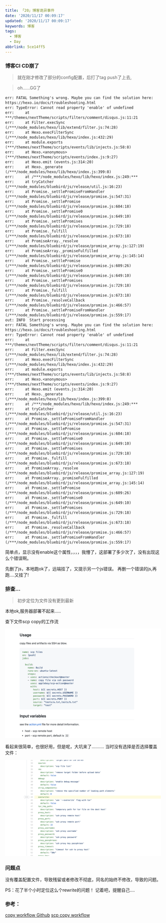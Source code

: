 ```yaml
---
title: 「20」博客诡异事件
date: '2020/11/17 00:09:17'
updated: '2020/11/17 00:09:17'
keywords: 博客
tags:
  - 博客
  - Day
abbrlink: 5ce14ff5
---
```




### 博客CI CD崩了
>就在刚才修改了部分的config配置，后打了tag push了上去,

>oh......GG了
<!--more-->

```
err: FATAL Something's wrong. Maybe you can find the solution here: https://hexo.io/docs/troubleshooting.html
err: TypeError: Cannot read property 'enable' of undefined
err:     at ***/themes/nextTheme/scripts/filters/comment/disqus.js:11:21
err:     at Filter.execSync (/***/node_modules/hexo/lib/extend/filter.js:74:28)
err:     at Hexo.execFilterSync (/***/node_modules/hexo/lib/hexo/index.js:432:29)
err:     at module.exports (***/themes/nextTheme/scripts/events/lib/injects.js:58:8)
err:     at Hexo.<anonymous> (***/themes/nextTheme/scripts/events/index.js:9:27)
err:     at Hexo.emit (events.js:314:20)
err:     at Hexo._generate (/***/node_modules/hexo/lib/hexo/index.js:399:8)
err:     at /***/node_modules/hexo/lib/hexo/index.js:249:***
err:     at tryCatcher (/***/node_modules/bluebird/js/release/util.js:16:23)
err:     at Promise._settlePromiseFromHandler (/***/node_modules/bluebird/js/release/promise.js:547:31)
err:     at Promise._settlePromise (/***/node_modules/bluebird/js/release/promise.js:604:18)
err:     at Promise._settlePromise0 (/***/node_modules/bluebird/js/release/promise.js:649:10)
err:     at Promise._settlePromises (/***/node_modules/bluebird/js/release/promise.js:729:18)
err:     at Promise._fulfill (/***/node_modules/bluebird/js/release/promise.js:673:18)
err:     at PromiseArray._resolve (/***/node_modules/bluebird/js/release/promise_array.js:127:19)
err:     at PromiseArray._promiseFulfilled (/***/node_modules/bluebird/js/release/promise_array.js:145:14)
err:     at Promise._settlePromise (/***/node_modules/bluebird/js/release/promise.js:609:26)
err:     at Promise._settlePromise0 (/***/node_modules/bluebird/js/release/promise.js:649:10)
err:     at Promise._settlePromises (/***/node_modules/bluebird/js/release/promise.js:729:18)
err:     at Promise._fulfill (/***/node_modules/bluebird/js/release/promise.js:673:18)
err:     at Promise._resolveCallback (/***/node_modules/bluebird/js/release/promise.js:466:57)
err:     at Promise._settlePromiseFromHandler (/***/node_modules/bluebird/js/release/promise.js:559:17)
out: INFO  Start processing
err: FATAL Something's wrong. Maybe you can find the solution here: https://hexo.io/docs/troubleshooting.html
err: TypeError: Cannot read property 'enable' of undefined
err:     at ***/themes/nextTheme/scripts/filters/comment/disqus.js:11:21
err:     at Filter.execSync (/***/node_modules/hexo/lib/extend/filter.js:74:28)
err:     at Hexo.execFilterSync (/***/node_modules/hexo/lib/hexo/index.js:432:29)
err:     at module.exports (***/themes/nextTheme/scripts/events/lib/injects.js:58:8)
err:     at Hexo.<anonymous> (***/themes/nextTheme/scripts/events/index.js:9:27)
err:     at Hexo.emit (events.js:314:20)
err:     at Hexo._generate (/***/node_modules/hexo/lib/hexo/index.js:399:8)
err:     at /***/node_modules/hexo/lib/hexo/index.js:249:***
err:     at tryCatcher (/***/node_modules/bluebird/js/release/util.js:16:23)
err:     at Promise._settlePromiseFromHandler (/***/node_modules/bluebird/js/release/promise.js:547:31)
err:     at Promise._settlePromise (/***/node_modules/bluebird/js/release/promise.js:604:18)
err:     at Promise._settlePromise0 (/***/node_modules/bluebird/js/release/promise.js:649:10)
err:     at Promise._settlePromises (/***/node_modules/bluebird/js/release/promise.js:729:18)
err:     at Promise._fulfill (/***/node_modules/bluebird/js/release/promise.js:673:18)
err:     at PromiseArray._resolve (/***/node_modules/bluebird/js/release/promise_array.js:127:19)
err:     at PromiseArray._promiseFulfilled (/***/node_modules/bluebird/js/release/promise_array.js:145:14)
err:     at Promise._settlePromise (/***/node_modules/bluebird/js/release/promise.js:609:26)
err:     at Promise._settlePromise0 (/***/node_modules/bluebird/js/release/promise.js:649:10)
err:     at Promise._settlePromises (/***/node_modules/bluebird/js/release/promise.js:729:18)
err:     at Promise._fulfill (/***/node_modules/bluebird/js/release/promise.js:673:18)
err:     at Promise._resolveCallback (/***/node_modules/bluebird/js/release/promise.js:466:57)
err:     at Promise._settlePromiseFromHandler (/***/node_modules/bluebird/js/release/promise.js:559:17)
```

简单点，显示没有enable这个属性，，，，我懵了，这部署了多少次了，没有出现这么个错误啊。

先删了js，本地跑ok了，远端挂了，又提示另一个js错误。
再删一个错误的js,再跑....又挂了!


### 排查...

>初步定位为文件没有更到最新

本地ok,服务器部署不起来.....

查下文件scp copy的工作流

![](https://raw.githubusercontent.com/crab21/Images/master/blog/企业微信20201117-000817@2x.png)

看起来很简单，也很好用，但是呢，大坑来了..........
当时没有选择是否选择覆盖文件：

![](https://raw.githubusercontent.com/crab21/Images/master/blog/企业微信20201117-001054@2x.png)

### 问题点

没有覆盖配置文件，导致残留或者修改不彻底，同名的始终不修改，导致的问题。

PS：花了半个小时定位这么个rewrite的问题！ 记着吧，提醒自己....

### 参考：
[copy workflow Github](https://github.com/appleboy/scp-action/blob/master/action.yml#L44)
[scp copy workflow](https://github.com/marketplace/actions/scp-files)